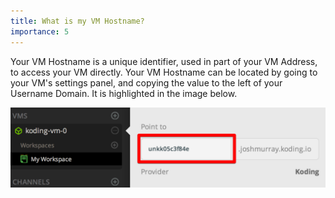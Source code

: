 ```yaml
---
title: What is my VM Hostname?
importance: 5
---
```


Your VM Hostname is a unique identifier, used in part of your VM Address, 
to access your VM directly. Your VM Hostname can be located by going to 
your VM's settings panel, and copying the value to the left of your 
Username Domain. It is highlighted in the image below.

![Hostname](/faq/vm-hostname/hostname.png)
